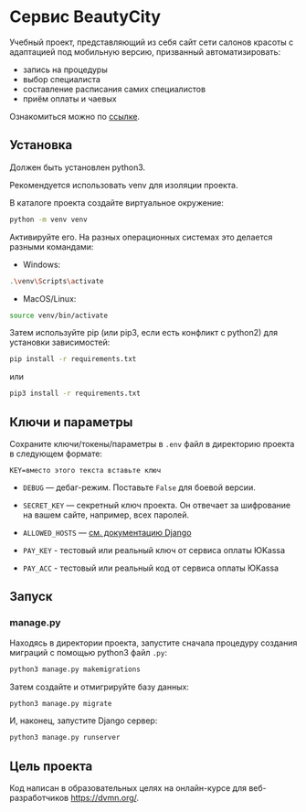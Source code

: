 # Сервис BeautyCity

Учебный проект, представляющий из себя сайт сети салонов красоты с адаптацией под мобильную версию, призванный автоматизировать:
- запись на процедуры
- выбор специалиста
- составление расписания самих специалистов
- приём оплаты и чаевых

Ознакомиться можно по [ссылке](https://beautycity.jmuriki.space).

## Установка

Должен быть установлен python3.

Рекомендуется использовать venv для изоляции проекта.

В каталоге проекта создайте виртуальное окружение:

```sh
python -m venv venv
```

Активируйте его. На разных операционных системах это делается разными командами:

- Windows:
```sh
.\venv\Scripts\activate
```

- MacOS/Linux:
```sh
source venv/bin/activate
```

Затем используйте pip (или pip3, если есть конфликт с python2) для установки зависимостей:

```sh
pip install -r requirements.txt
```
или
```sh
pip3 install -r requirements.txt
```

## Ключи и параметры

Сохраните ключи/токены/параметры в `.env` файл в директорию проекта в следующем формате:

```
KEY=вместо этого текста вставьте ключ
```

- `DEBUG` — дебаг-режим. Поставьте `False` для боевой версии.
- `SECRET_KEY` — секретный ключ проекта. Он отвечает за шифрование на вашем сайте, например, всех паролей.
- `ALLOWED_HOSTS` — [см. документацию Django](https://docs.djangoproject.com/en/3.2/ref/settings/#allowed-hosts)

- `PAY_KEY` - тестовый или реальный ключ от сервиса оплаты ЮKassa
- `PAY_ACC` - тестовый или реальный код от сервиса оплаты ЮKassa

## Запуск

### manage.py

Находясь в директории проекта, запустите сначала процедуру создания миграций с помощью python3 файл `.py`:

```sh
python3 manage.py makemigrations
```
Затем создайте и отмигрируйте базу данных:

```sh
python3 manage.py migrate
```

И, наконец, запустите Django сервер:

```sh
python3 manage.py runserver
```

## Цель проекта

Код написан в образовательных целях на онлайн-курсе для веб-разработчиков https://dvmn.org/.
